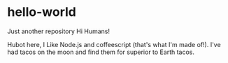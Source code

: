 # hello-world
Just another repository 
Hi Humans! 

Hubot here, I Like Node.js and coffeescript (that's what I'm made of!).
I've had tacos on the moon and find them for superior to Earth tacos. 
